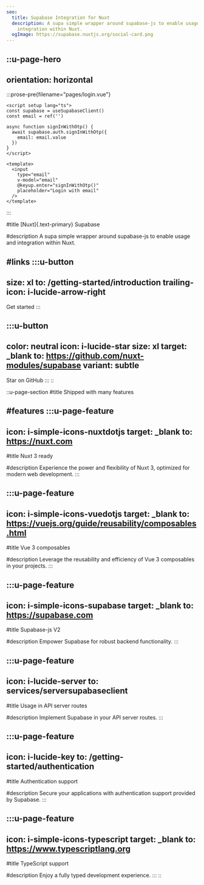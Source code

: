 ```yaml
---
seo:
  title: Supabase Integration for Nuxt
  description: A supa simple wrapper around supabase-js to enable usage and
    integration within Nuxt.
  ogImage: https://supabase.nuxtjs.org/social-card.png
---
```


::u-page-hero
---
orientation: horizontal
---
  :::prose-pre{filename="pages/login.vue"}
  ```vue
  <script setup lang="ts">
  const supabase = useSupabaseClient()
  const email = ref('')
  
  async function signInWithOtp() {
    await supabase.auth.signInWithOtp({
      email: email.value
    })
  }
  </script>
  
  <template>
    <input
      type="email"
      v-model="email"
      @keyup.enter="signInWithOtp()"
      placeholder="Login with email" 
    />
  </template>
  ```
  :::

#title
[Nuxt]{.text-primary} Supabase

#description
A supa simple wrapper around supabase-js to enable usage and integration within Nuxt.

#links
  :::u-button
  ---
  size: xl
  to: /getting-started/introduction
  trailing-icon: i-lucide-arrow-right
  ---
  Get started
  :::

  :::u-button
  ---
  color: neutral
  icon: i-lucide-star
  size: xl
  target: _blank
  to: https://github.com/nuxt-modules/supabase
  variant: subtle
  ---
  Star on GitHub
  :::
::

::u-page-section
#title
Shipped with many features

#features
  :::u-page-feature
  ---
  icon: i-simple-icons-nuxtdotjs
  target: _blank
  to: https://nuxt.com
  ---
  #title
  Nuxt 3 ready
  
  #description
  Experience the power and flexibility of Nuxt 3, optimized for modern web development.
  :::

  :::u-page-feature
  ---
  icon: i-simple-icons-vuedotjs
  target: _blank
  to: https://vuejs.org/guide/reusability/composables.html
  ---
  #title
  Vue 3 composables
  
  #description
  Leverage the reusability and efficiency of Vue 3 composables in your projects.
  :::

  :::u-page-feature
  ---
  icon: i-simple-icons-supabase
  target: _blank
  to: https://supabase.com
  ---
  #title
  Supabase-js V2
  
  #description
  Empower Supabase for robust backend functionality.
  :::

  :::u-page-feature
  ---
  icon: i-lucide-server
  to: services/serversupabaseclient
  ---
  #title
  Usage in API server routes
  
  #description
  Implement Supabase in your API server routes.
  :::

  :::u-page-feature
  ---
  icon: i-lucide-key
  to: /getting-started/authentication
  ---
  #title
  Authentication support
  
  #description
  Secure your applications with authentication support provided by Supabase.
  :::

  :::u-page-feature
  ---
  icon: i-simple-icons-typescript
  target: _blank
  to: https://www.typescriptlang.org
  ---
  #title
  TypeScript support
  
  #description
  Enjoy a fully typed development experience.
  :::
::
